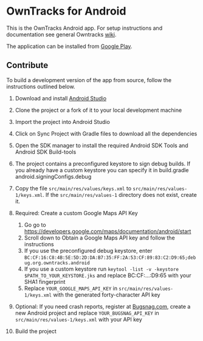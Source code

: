OwnTracks for Android
=======

This is the OwnTracks Android app. 
For setup instructions and documentation see general Owntracks [wiki](https://github.com/owntracks/owntracks/wiki/Android).

The application can be installed from [Google Play](https://play.google.com/store/apps/details?id=org.owntracks.android). 

## Contribute 
To build a development version of the app from source, follow the instructions outlined below. 

1. Download and install [Android Studio](http://developer.android.com/sdk/index.html)
2. Clone the project or a fork of it to your local development machine
3. Import the project into Android Studio
4. Click on Sync Project with Gradle files to download all the dependencies
5. Open the SDK manager to install the required Android SDK Tools and Android SDK Build-tools
6. The project contains a preconfigured keystore to sign debug builds. If you already have a custom keystore you can specify it in build.gradle android.signingConfigs.debug
7. Copy the file ```src/main/res/values/keys.xml``` to ```src/main/res/values-1/keys.xml```. If the ```src/main/res/values-1``` directory does not exist, create it. 
8. Required: Create a custom Google Maps API Key
	1. Go go to https://developers.google.com/maps/documentation/android/start
	2. Scroll down to Obtain a Google Maps API key and follow the instructions
	3. If you use the preconfigured debug keystore, enter ```BC:CF:16:C8:4B:5E:5D:2D:DA:B7:35:FF:2A:53:CF:89:83:C2:D9:65;debug.org.owntracks.android```
	4. If you use a custom keystore run ```keytool -list -v -keystore $PATH_TO_YOUR_KEYSTORE.jks``` and replace BC:CF:...:D9:65 with your SHA1 fingerprint
	5. Replace ```YOUR_GOOGLE_MAPS_API_KEY``` in ```src/main/res/values-1/keys.xml``` with the generated forty-character API key

9. Optional: If you need crash reports, register at [Bugsnag.com](https://bugsnag.com), create a new Android project and replace ```YOUR_BUGSNAG_API_KEY``` in ```src/main/res/values-1/keys.xml``` with your API key 
10. Build the project
